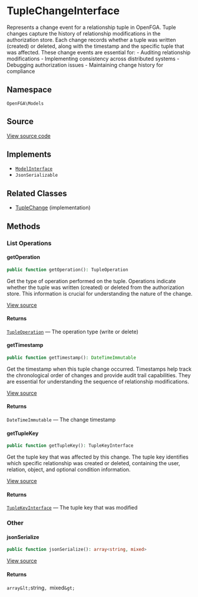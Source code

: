 # TupleChangeInterface

Represents a change event for a relationship tuple in OpenFGA. Tuple changes capture the history of relationship modifications in the authorization store. Each change records whether a tuple was written (created) or deleted, along with the timestamp and the specific tuple that was affected. These change events are essential for: - Auditing relationship modifications - Implementing consistency across distributed systems - Debugging authorization issues - Maintaining change history for compliance

## Namespace
`OpenFGA\Models`

## Source
[View source code](https://github.com/evansims/openfga-php/blob/main/src/Models/TupleChangeInterface.php)

## Implements
* [`ModelInterface`](ModelInterface.md)
* `JsonSerializable`

## Related Classes
* [TupleChange](Models/TupleChange.md) (implementation)



## Methods

                                                                        
### List Operations
#### getOperation


```php
public function getOperation(): TupleOperation
```

Get the type of operation performed on the tuple. Operations indicate whether the tuple was written (created) or deleted from the authorization store. This information is crucial for understanding the nature of the change.

[View source](https://github.com/evansims/openfga-php/blob/main/src/Models/TupleChangeInterface.php#L39)


#### Returns
[`TupleOperation`](Models/Enums/TupleOperation.md) — The operation type (write or delete)
#### getTimestamp


```php
public function getTimestamp(): DateTimeImmutable
```

Get the timestamp when this tuple change occurred. Timestamps help track the chronological order of changes and provide audit trail capabilities. They are essential for understanding the sequence of relationship modifications.

[View source](https://github.com/evansims/openfga-php/blob/main/src/Models/TupleChangeInterface.php#L50)


#### Returns
`DateTimeImmutable` — The change timestamp
#### getTupleKey


```php
public function getTupleKey(): TupleKeyInterface
```

Get the tuple key that was affected by this change. The tuple key identifies which specific relationship was created or deleted, containing the user, relation, object, and optional condition information.

[View source](https://github.com/evansims/openfga-php/blob/main/src/Models/TupleChangeInterface.php#L61)


#### Returns
[`TupleKeyInterface`](TupleKeyInterface.md) — The tuple key that was modified
### Other
#### jsonSerialize


```php
public function jsonSerialize(): array<string, mixed>
```


[View source](https://github.com/evansims/openfga-php/blob/main/src/Models/TupleChangeInterface.php#L67)


#### Returns
`array&lt;`string`, `mixed`&gt;`
